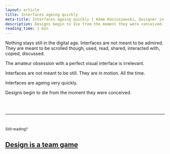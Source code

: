 ```yaml
---
layout: article
title: Interfaces ageing quickly
meta-title: Interfaces ageing quickly | Adam Koniuszewski, Designer in Manchester, UK
description: Designs begin to die from the moment they were conceived.
reading_time: 1 min
---
```


Nothing stays still in the digital age. Interfaces are not meant to be admired. They are meant to be scrolled though, used, read, shared, interacted with, copied, discussed. 

The amateur obsession with a perfect visual interface is irrelevant. 

Interfaces are not meant to be still. They are in motion. All the time. 

Interfaces are ageing very quickly. 

Designs begin to die from the moment they were conceived. 

<hr style="margin-top: 60px; margin-bottom: 40px;">
<small>Still reading?</small>
<h2><a href="/writing/design-is-a-team-game/">Design is a team game</a></h2>